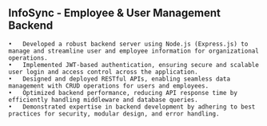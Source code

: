 ## InfoSync - Employee & User Management Backend
	•	Developed a robust backend server using Node.js (Express.js) to manage and streamline user and employee information for organizational operations.
	•	Implemented JWT-based authentication, ensuring secure and scalable user login and access control across the application.
	•	Designed and deployed RESTful APIs, enabling seamless data management with CRUD operations for users and employees.
	•	Optimized backend performance, reducing API response time by efficiently handling middleware and database queries.
	•	Demonstrated expertise in backend development by adhering to best practices for security, modular design, and error handling.
